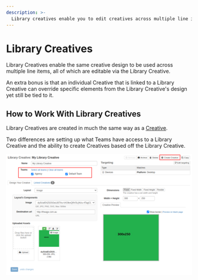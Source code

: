 ```yaml
---
description: >-
  Library creatives enable you to edit creatives across multiple line items from one central location.
---
```


# Library Creatives

Library Creatives enable the same creative design to be used across multiple line items, all of which are editable via the Library Creative.

An extra bonus is that an individual Creative that is linked to a Library Creative can override specific elements from the Library Creative's design yet still be tied to it. 

## How to Work With Library Creatives

Library Creatives are created in much the same way as a [Creative](creatives.md).

Two differences are setting up what Teams have access to a Library Creative and the ability to create Creatives based off the Library Creative.

![An example Library Creative highlighting the differences with Creatives](../../../.gitbook/assets/library-creative.png)

